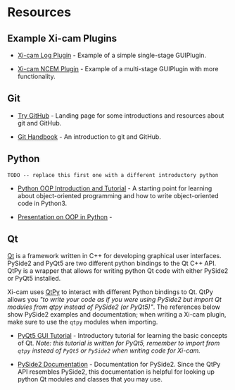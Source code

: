 # Resources

## Example Xi-cam Plugins

* [Xi-cam Log Plugin](https://github.com/synchrotrons/Xi-cam.plugins.Log) -
Example of a simple single-stage GUIPlugin.

* [Xi-cam NCEM Plugin](https://github.com/synchrotrons/Xi-cam.NCEM) -
Example of a multi-stage GUIPlugin with more functionality.

## Git

* [Try GitHub](https://try.github.io/) -
Landing page for some introductions and resources about git and GitHub.

* [Git Handbook](https://guides.github.com/introduction/git-handbook/) -
An introduction to git and GitHub.

## Python

```TODO -- replace this first one with a different introductory python```
* [Python OOP Introduction and Tutorial](https://realpython.com/python3-object-oriented-programming/) -
A starting point for learning about object-oriented programming and how to write object-oriented code in Python3.

* [Presentation on OOP in Python](https://www.cs.colorado.edu/~kena/classes/5448/f12/presentation-materials/li.pdf) -


## Qt

[Qt](https://www.qt.io/what-is-qt/?utm_campaign=Navigation%202019&utm_source=megamenu) 
is a framework written in C++ for developing graphical user interfaces. 
PySide2 and PyQt5 are two different python bindings to the Qt C++ API. 
QtPy is a wrapper that allows for writing python Qt code with either PySide2 or PyQt5 installed.

Xi-cam uses [QtPy](https://pypi.org/project/QtPy/) to interact with different Python bindings to Qt.
QtPy allows you *"to write your code as if you were using PySide2 but import Qt modules from qtpy instead of PySide2 
(or PyQt5)"*. 
The references below show PySide2 examples and documentation; when writing a Xi-cam
plugin, make sure to use the `qtpy` modules when importing.

* [PyQt5 GUI Tutorial](https://build-system.fman.io/pyqt5-tutorial) - Introductory tutorial for learning the basic
concepts of Qt. *Note: this tutorial is written for PyQt5, remember to import from `qtpy` instead of `PyQt5` or 
`PySide2` when writing code for Xi-cam.*

* [PySide2 Documentation](https://pyside.github.io/docs/pyside/) - Documentation for PySide2. Since the QtPy API
resembles PySide2, this documentation is helpful for looking up python Qt modules and classes that you may use.

